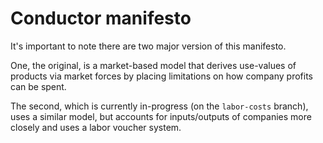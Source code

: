 # Conductor manifesto

It's important to note there are two major version of this manifesto.

One, the original, is a market-based model that derives use-values of products via market forces by placing limitations on how company profits can be spent.

The second, which is currently in-progress (on the `labor-costs` branch), uses a similar model, but accounts for inputs/outputs of companies more closely and uses a labor voucher system.

